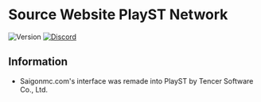 # Source Website PlayST Network
![Version](https://img.shields.io/badge/Minecraft-3.5.0-green?style=flat&logoColor=gray&labelColor=gray)
[![Discord](https://img.shields.io/discord/1247029974154612828.svg?label=&logo=discord&logoColor=ffffff&color=7389D8&labelColor=6A7EC2)](https://discord.gg/HsSUVGSc3c)
## Information
- Saigonmc.com's interface was remade into PlayST by Tencer Software Co., Ltd.
